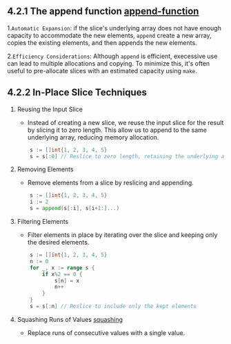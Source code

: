 ## 4.2.1 The append function [append-function](append-funcion.go)
  1.`Automatic Expansion`: if the slice's underlying array does not have enough capacity to accommodate the new elements, `append` create a new array, copies the existing elements, and then appends the new elements.

  2.`Efficiency Considerations`: Although `append` is efficient, execessive use can lead to multiple allocations and copying. To minimize this, it's often useful to pre-allocate slices with an estimated capacity using `make`.

## 4.2.2 In-Place Slice Techniques

  1. Reusing the Input Slice
		- Instead of creating a new slice, we reuse the input slice for the result by slicing it to zero length. This allow us to append to the same underlying array, reducing memory allocation.
		```go
			s := []int{1, 2, 3, 4, 5}
			s = s[:0] // Reslice to zero length, retaining the underlying array
		```

  2. Removing Elements
       - Remove elements from a slice by reslicing and appending.
		```go
			s := []int{1, 2, 3, 4, 5}
			i := 2
			s = append(s[:i], s[i+1:]...)
		```
  3. Filtering Elements
       - Filter elements in place by iterating over the slice and keeping only the desired elements.
		```go
			s := []int{1, 2, 3, 4, 5}
			n := 0
			for _, x := range s {
				if x%2 == 0 {
					s[n] = x
					n++
				}
			}
			s = s[:n] // Reslice to include only the kept elements
		```
  4. Squashing Runs of Values [squashing](../exercises/arrays/ex4.6/main.go)
       - Replace runs of consecutive values with a single value.
   

